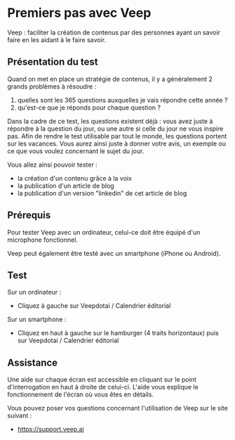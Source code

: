 # Premiers pas avec Veep

Veep : faciliter la création de contenus par des personnes ayant un savoir faire en les aidant à le faire savoir.

## Présentation du test

Quand on met en place un stratégie de contenus, il y a généralement 2 grands problèmes à résoudre :
1. quelles sont les 365 questions auxquelles je vais répondre cette année ?
2. qu'est-ce que je réponds pour chaque question ?

Dans la cadre de ce test, les questions existent déjà : vous avez juste à répondre à la  question du jour, ou une autre si celle du jour ne vous inspire pas. Afin de rendre le test utilisable par tout le monde, les questions portent sur les vacances. Vous aurez ainsi juste à donner votre avis, un exemple ou ce que vous voulez concernant le sujet du jour.

Vous allez ainsi pouvoir tester :
* la création d'un contenu grâce à la voix
* la publication d'un article de blog
* la publication d'un version "linkedin" de cet article de blog

## Prérequis

Pour tester Veep avec un ordinateur, celui-ce doit être équipé d'un microphone fonctionnel.

Veep peut également être testé avec un smartphone (iPhone ou Android).

## Test

Sur un ordinateur :

* Cliquez à gauche sur Veepdotai / Calendrier éditorial 

Sur un smartphone :

* Cliquez en haut à gauche sur le hamburger (4 traits horizontaux) puis sur Veepdotai / Calendrier éditorial 

## Assistance

Une aide sur chaque écran est accessible en cliquant sur le point d'interrogation en haut à droite de celui-ci. L'aide vous explique le fonctionnement de l'écran où vous êtes en détails.

Vous pouvez poser vos questions concernant l'utilisation de Veep sur le site suivant :

* https://support.veep.ai


